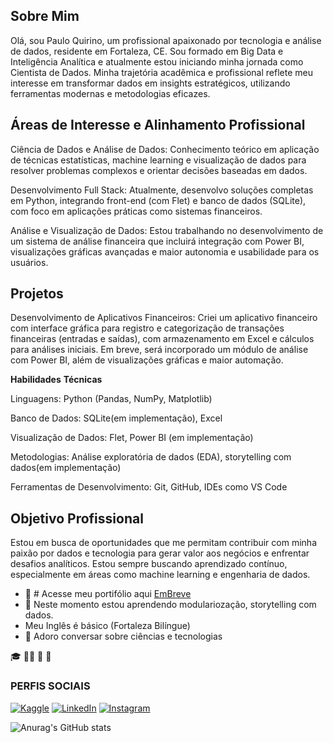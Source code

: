 Sobre Mim
--

Olá, sou Paulo Quirino, um profissional apaixonado por tecnologia e análise de dados, residente em Fortaleza, CE. Sou formado em Big Data e Inteligência Analítica e atualmente estou iniciando minha jornada como Cientista de Dados. Minha trajetória acadêmica e profissional reflete meu interesse em transformar dados em insights estratégicos, utilizando ferramentas modernas e metodologias eficazes.

Áreas de Interesse e Alinhamento Profissional
--

Ciência de Dados e Análise de Dados: Conhecimento teórico em aplicação de técnicas estatísticas, machine learning e visualização de dados para resolver problemas complexos e orientar decisões baseadas em dados.

Desenvolvimento Full Stack: Atualmente, desenvolvo soluções completas em Python, integrando front-end (com Flet) e banco de dados (SQLite), com foco em aplicações práticas como sistemas financeiros.

Análise e Visualização de Dados: Estou trabalhando no desenvolvimento de um sistema de análise financeira que incluirá integração com Power BI, visualizações gráficas avançadas e maior autonomia e usabilidade para os usuários.

Projetos
--

Desenvolvimento de Aplicativos Financeiros: Criei um aplicativo financeiro com interface gráfica para registro e categorização de transações financeiras (entradas e saídas), com armazenamento em Excel e cálculos para análises iniciais. Em breve, será incorporado um módulo de análise com Power BI, além de visualizações gráficas e maior automação.

**Habilidades** **Técnicas**

Linguagens: Python (Pandas, NumPy, Matplotlib)

Banco de Dados: SQLite(em implementação), Excel

Visualização de Dados: Flet, Power BI (em implementação)

Metodologias: Análise exploratória de dados (EDA), storytelling com dados(em implementação)

Ferramentas de Desenvolvimento: Git, GitHub, IDEs como VS Code

Objetivo Profissional
--
Estou em busca de oportunidades que me permitam contribuir com minha paixão por dados e tecnologia para gerar valor aos negócios e enfrentar desafios analíticos. Estou sempre buscando aprendizado contínuo, especialmente em áreas como machine learning e engenharia de dados.


- 🔭 # Acesse meu portifólio aqui [EmBreve](embreve)
- 🌱 Neste momento estou aprendendo modulariozação, storytelling com dados.
- Meu Inglês é básico (Fortaleza Bilíngue)
- 💬 Adoro conversar sobre ciências e tecnologias 

:mortar_board: :man_scientist: :microscope: :game_die: 

### PERFIS SOCIAIS
[![Kaggle](https://img.shields.io/badge/Kaggle-%23FF6B00.svg?style=flat&logo=kaggle&logoColor=white)](https://www.kaggle.com/pauloquirinocd)
[![LinkedIn](https://img.shields.io/badge/LinkedIn-Profile-blue?style=flat&logo=linkedin)](https://www.linkedin.com/feed/)
[![Instagram](https://img.shields.io/badge/Instagram-Profile-orange?style=flat&logo=instagram)](https://www.instagram.com/pauloqneto/)




![Anurag's GitHub stats](https://github-readme-stats.vercel.app/api?username=PauloQuirinoMN&show_icons=true&theme=radical)



